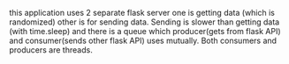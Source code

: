 this application uses 2 separate flask server one is getting data (which is randomized)
other is for sending data. Sending is slower than getting data (with time.sleep) and 
there is a queue which producer(gets from flask API) and consumer(sends other flask API)
uses mutually.
Both consumers and producers are threads.
